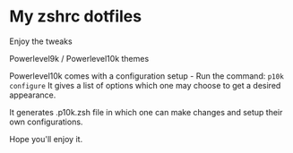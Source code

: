 # My zshrc dotfiles

Enjoy the tweaks

Powerlevel9k / Powerlevel10k themes

Powerlevel10k comes with a configuration setup - Run the command: `p10k configure`
It gives a list of options which one may choose to get a desired appearance.

It generates .p10k.zsh file in which one can make changes and setup their own configurations.

Hope you'll enjoy it.
